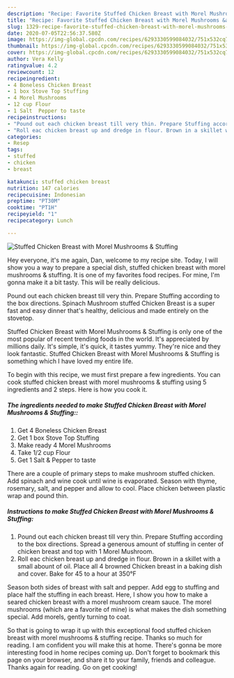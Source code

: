 ```yaml
---
description: "Recipe: Favorite Stuffed Chicken Breast with Morel Mushrooms &amp;amp; Stuffing"
title: "Recipe: Favorite Stuffed Chicken Breast with Morel Mushrooms &amp;amp; Stuffing"
slug: 1329-recipe-favorite-stuffed-chicken-breast-with-morel-mushrooms-and-amp-stuffing
date: 2020-07-05T22:56:37.580Z
image: https://img-global.cpcdn.com/recipes/6293330599084032/751x532cq70/stuffed-chicken-breast-with-morel-mushrooms-stuffing-recipe-main-photo.jpg
thumbnail: https://img-global.cpcdn.com/recipes/6293330599084032/751x532cq70/stuffed-chicken-breast-with-morel-mushrooms-stuffing-recipe-main-photo.jpg
cover: https://img-global.cpcdn.com/recipes/6293330599084032/751x532cq70/stuffed-chicken-breast-with-morel-mushrooms-stuffing-recipe-main-photo.jpg
author: Vera Kelly
ratingvalue: 4.2
reviewcount: 12
recipeingredient:
- 4 Boneless Chicken Breast
- 1 box Stove Top Stuffing
- 4 Morel Mushrooms
- 12 cup Flour
- 1 Salt  Pepper to taste
recipeinstructions:
- "Pound out each chicken breast till very thin. Prepare Stuffing according to the box directions. Spread a generous amount of stuffing in center of chicken breast and top with 1 Morel Mushroom."
- "Roll eac chicken breast up and dredge in flour. Brown in a skillet with a small abount of oil. Place all 4 browned Chicken breast in a baking dish and cover. Bake for 45 to a hour at 350°F"
categories:
- Resep
tags:
- stuffed
- chicken
- breast

katakunci: stuffed chicken breast
nutrition: 147 calories
recipecuisine: Indonesian
preptime: "PT30M"
cooktime: "PT1H"
recipeyield: "1"
recipecategory: Lunch

---
```



![Stuffed Chicken Breast with Morel Mushrooms &amp; Stuffing](https://img-global.cpcdn.com/recipes/6293330599084032/751x532cq70/stuffed-chicken-breast-with-morel-mushrooms-stuffing-recipe-main-photo.jpg)

Hey everyone, it's me again, Dan, welcome to my recipe site. Today, I will show you a way to prepare a special dish, stuffed chicken breast with morel mushrooms &amp; stuffing. It is one of my favorites food recipes. For mine, I'm gonna make it a bit tasty. This will be really delicious.

Pound out each chicken breast till very thin. Prepare Stuffing according to the box directions. Spinach Mushroom stuffed Chicken Breast is a super fast and easy dinner that&#39;s healthy, delicious and made entirely on the stovetop.

Stuffed Chicken Breast with Morel Mushrooms &amp; Stuffing is only one of the most popular of recent trending foods in the world. It's appreciated by millions daily. It's simple, it's quick, it tastes yummy. They're nice and they look fantastic. Stuffed Chicken Breast with Morel Mushrooms &amp; Stuffing is something which I have loved my entire life.


To begin with this recipe, we must first prepare a few ingredients. You can cook stuffed chicken breast with morel mushrooms &amp; stuffing using 5 ingredients and 2 steps. Here is how you cook it.

##### The ingredients needed to make Stuffed Chicken Breast with Morel Mushrooms &amp; Stuffing::

1. Get 4 Boneless Chicken Breast
1. Get 1 box Stove Top Stuffing
1. Make ready 4 Morel Mushrooms
1. Take 1/2 cup Flour
1. Get 1 Salt &amp; Pepper to taste


There are a couple of primary steps to make mushroom stuffed chicken. Add spinach and wine cook until wine is evaporated. Season with thyme, rosemary, salt, and pepper and allow to cool. Place chicken between plastic wrap and pound thin. 

##### Instructions to make Stuffed Chicken Breast with Morel Mushrooms &amp; Stuffing:

1. Pound out each chicken breast till very thin. Prepare Stuffing according to the box directions. Spread a generous amount of stuffing in center of chicken breast and top with 1 Morel Mushroom.
1. Roll eac chicken breast up and dredge in flour. Brown in a skillet with a small abount of oil. Place all 4 browned Chicken breast in a baking dish and cover. Bake for 45 to a hour at 350°F


Season both sides of breast with salt and pepper. Add egg to stuffing and place half the stuffing in each breast. Here, I show you how to make a seared chicken breast with a morel mushroom cream sauce. The morel mushrooms (which are a favorite of mine) is what makes the dish something special. Add morels, gently turning to coat. 

So that is going to wrap it up with this exceptional food stuffed chicken breast with morel mushrooms &amp; stuffing recipe. Thanks so much for reading. I am confident you will make this at home. There's gonna be more interesting food in home recipes coming up. Don't forget to bookmark this page on your browser, and share it to your family, friends and colleague. Thanks again for reading. Go on get cooking!
